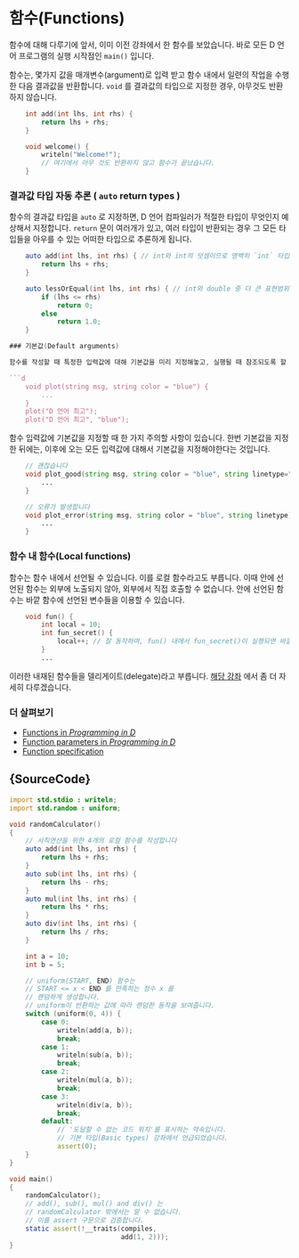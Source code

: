 # 함수(Functions)

함수에 대해 다루기에 앞서, 이미 이전 강좌에서 한 함수를 보았습니다. 바로 모든 D 언어 프로그램의 실행 시작점인 `main()` 입니다.

함수는, 몇가지 값을 매개변수(argument)로 입력 받고 함수 내에서 일련의 작업을 수행한 다음 결과값을 반환합니다. `void` 를 결과값의 타입으로 지정한 경우, 아무것도 반환하지 않습니다.

```d
    int add(int lhs, int rhs) {
        return lhs + rhs;
    }

    void welcome() {
        writeln("Welcome!");
        // 여기에서 아무 것도 반환하지 않고 함수가 끝났습니다.
    }
```

### 결과값 타입 자동 추론 ( `auto` return types )

함수의 결과값 타입을 `auto` 로 지정하면, D 언어 컴파일러가 적절한 타입이 무엇인지 예상해서 지정합니다. `return` 문이 여러개가 있고, 여러 타입이 반환되는 경우 그 모든 타입들을 아우를 수 있는 어떠한 타입으로 추론하게 됩니다.


```d
    auto add(int lhs, int rhs) { // int와 int의 덧셈이므로 명백히 `int` 타입이 추론됩니다.
        return lhs + rhs;
    }

    auto lessOrEqual(int lhs, int rhs) { // int와 double 중 더 큰 표현범위를 가진 `double` 로 추론합니다.
        if (lhs <= rhs)
            return 0;
        else
            return 1.0;
    }

### 기본값(Default arguments)

함수를 작성할 때 특정한 입력값에 대해 기본값을 미리 지정해놓고, 실행될 때 참조되도록 할 수도 있습니다.

```d
    void plot(string msg, string color = "blue") {
        ...
    }
    plot("D 언어 최고");
    plot("D 언어 최고", "blue");
```

함수 입력값에 기본값을 지정할 때 한 가지 주의할 사항이 있습니다. 한번 기본값을 지정한 뒤에는, 이후에 오는 모든 입력값에 대해서 기본값을 지정해야한다는 것입니다.

```d
    // 괜찮습니다
    void plot_good(string msg, string color = "blue", string linetype="solid") {
        ...
    }

    // 오류가 발생합니다
    void plot_error(string msg, string color = "blue", string linetype) {
        ...
    }

```

### 함수 내 함수(Local functions)

함수는 함수 내에서 선언될 수 있습니다. 이를 로컬 함수라고도 부릅니다. 이때 안에 선언된 함수는 외부에 노출되지 않아, 외부에서 직접 호출할 수 없습니다. 안에 선언된 함수는 바깥 함수에 선언된 변수들을 이용할 수 있습니다.

```d
    void fun() {
        int local = 10;
        int fun_secret() {
            local++; // 잘 동작하며, fun() 내에서 fun_secret()이 실행되면 바깥의 local이 증가합니다.
        }
        ...
```

이러한 내재된 함수들을 델리게이트(delegate)라고 부릅니다. [해당 강좌](basics/delegates) 에서 좀 더 자세히 다루겠습니다.

### 더 살펴보기

- [Functions in _Programming in D_](http://ddili.org/ders/d.en/functions.html)
- [Function parameters in _Programming in D_](http://ddili.org/ders/d.en/function_parameters.html)
- [Function specification](https://dlang.org/spec/function.html)

## {SourceCode}

```d
import std.stdio : writeln;
import std.random : uniform;

void randomCalculator()
{
    // 사칙연산을 위한 4개의 로컬 함수를 작성합니다
    auto add(int lhs, int rhs) {
        return lhs + rhs;
    }
    auto sub(int lhs, int rhs) {
        return lhs - rhs;
    }
    auto mul(int lhs, int rhs) {
        return lhs * rhs;
    }
    auto div(int lhs, int rhs) {
        return lhs / rhs;
    }

    int a = 10;
    int b = 5;

    // uniform(START, END) 함수는
    // START <= x < END 를 만족하는 정수 x 를
    // 랜덤하게 생성합니다.
    // uniform이 반환하는 값에 따라 랜덤한 동작을 보여줍니다.
    switch (uniform(0, 4)) {
        case 0:
            writeln(add(a, b));
            break;
        case 1:
            writeln(sub(a, b));
            break;
        case 2:
            writeln(mul(a, b));
            break;
        case 3:
            writeln(div(a, b));
            break;
        default:
            // '도달할 수 없는 코드 위치'를 표시하는 약속입니다.
            // 기본 타입(Basic types) 강좌에서 언급되었습니다.
            assert(0);
    }
}

void main()
{
    randomCalculator();
    // add(), sub(), mul() and div() 는
    // randomCalculator 밖에서는 알 수 없습니다.
    // 이를 assert 구문으로 검증합니다.
    static assert(!__traits(compiles,
                            add(1, 2)));
}

```
